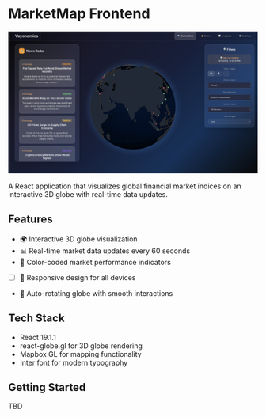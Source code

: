 # MarketMap Frontend

![MarketMap Screenshot](./image.png)

A React application that visualizes global financial market indices on an interactive 3D globe with real-time data updates.

## Features

- 🌍 Interactive 3D globe visualization
- 📊 Real-time market data updates every 60 seconds
- 🎨 Color-coded market performance indicators
- [ ] 📱 Responsive design for all devices
- 🔄 Auto-rotating globe with smooth interactions

## Tech Stack

- React 19.1.1
- react-globe.gl for 3D globe rendering
- Mapbox GL for mapping functionality
- Inter font for modern typography

## Getting Started
TBD